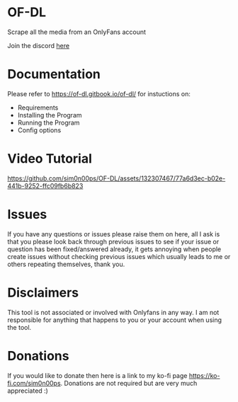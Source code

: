 # OF-DL
Scrape all the media from an OnlyFans account

Join the discord [here](https://discord.com/invite/6bUW8EJ53j)

# Documentation
Please refer to https://of-dl.gitbook.io/of-dl/ for instuctions on:
- Requirements
- Installing the Program
- Running the Program
- Config options

# Video Tutorial


https://github.com/sim0n00ps/OF-DL/assets/132307467/77a6d3ec-b02e-441b-9252-ffc09fb6b823



# Issues
If you have any questions or issues please raise them on here, all I ask is that you please look back through previous issues to see if your issue or question has been fixed/answered already, it gets annoying when people create issues without checking previous issues which usually leads to me or others repeating themselves, thank you.

# Disclaimers
This tool is not associated or involved with Onlyfans in any way. 
I am not responsible for anything that happens to you or your account when using the tool.

# Donations
If you would like to donate then here is a link to my ko-fi page https://ko-fi.com/sim0n00ps. Donations are not required but are very much appreciated :)
